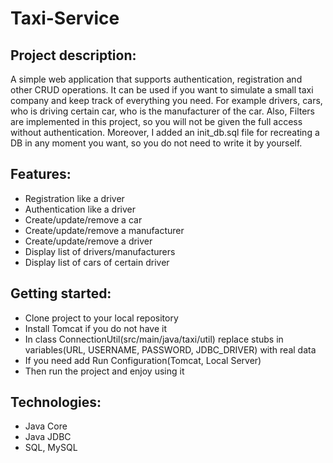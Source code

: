 ﻿# Taxi-Service
## Project description:
A simple web application that supports authentication, registration and other CRUD operations.
It can be used if you want to simulate a small taxi company and
keep track of everything you need. For example drivers, cars,
who is driving certain car, who is the manufacturer of the car. 
Also, Filters are implemented in this project, so you will not 
be given the full access without authentication. Moreover, I added 
an init_db.sql file for recreating a DB in any moment you want, 
so you do not need to write it by yourself.
## Features:
- Registration like a driver
- Authentication like a driver
- Create/update/remove a car
- Create/update/remove a manufacturer
- Create/update/remove a driver
- Display list of drivers/manufacturers
- Display list of cars of certain driver
## Getting started:
- Clone project to your local repository
- Install Tomcat if you do not have it
- In class ConnectionUtil(src/main/java/taxi/util) replace stubs in variables(URL, USERNAME, PASSWORD, JDBC_DRIVER) with real data
- If you need add Run Configuration(Tomcat, Local Server)
- Then run the project and enjoy using it
## Technologies:
- Java Core
- Java JDBC
- SQL, MySQL
